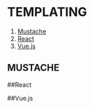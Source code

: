 # TEMPLATING
1. [Mustache](#MUSTACHE)
1. [React](#React)
1. [Vue.js](#Vue.js)
## MUSTACHE


##React


##Vue.js

